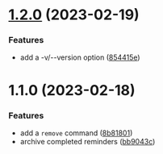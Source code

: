 # [1.2.0](https://github.com/ddbas/remindd-cli/compare/v1.1.0...v1.2.0) (2023-02-19)


### Features

* add a -v/--version option ([854415e](https://github.com/ddbas/remindd-cli/commit/854415e7f00547bfd3db0b5b430e8c4f8a9670aa))



# 1.1.0 (2023-02-18)


### Features

* add a `remove` command ([8b81801](https://github.com/ddbas/remindd-cli/commit/8b81801a0b152898f5b5440def1051fc5edbffc0))
* archive completed reminders ([bb9043c](https://github.com/ddbas/remindd-cli/commit/bb9043c2ffe21121d830cc869bf797f152f04486))



